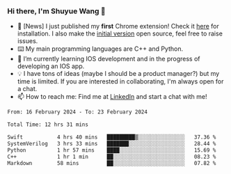 ### Hi there, I'm Shuyue Wang 👋

- 🎉 [News] I just published my **first** Chrome extension! Check it [here](https://chrome.google.com/webstore/detail/aiofdhjednbbfajbcpmgbblpljncfnkh) for installation. I also make the [initial version](https://github.com/wangsy503/PennCalendar) open source, feel free to raise issues.
- ⌨️ My main programming languages are C++ and Python.
- 🌱 I’m currently learning IOS development and in the progress of developing an IOS app.
- 💡 I have tons of ideas (maybe I should be a product manager?) but my time is limited. If you are interested in collaborating, I'm always open for a chat.
- 📫 How to reach me: Find me at [LinkedIn](https://www.linkedin.com/in/shuyuew/) and start a chat with me!

<!--
**wangsy503/wangsy503** is a ✨ _special_ ✨ repository because its `README.md` (this file) appears on your GitHub profile.

Here are some ideas to get you started:

- 🔭 I’m currently working on ...
- 🌱 I’m currently learning ...
- 👯 I’m looking to collaborate on ...
- 🤔 I’m looking for help with ...
- 💬 Ask me about ...
- 📫 How to reach me: ...
- 😄 Pronouns: ...
- ⚡ Fun fact: ...
-->
<!--START_SECTION:waka-->

```txt
From: 16 February 2024 - To: 23 February 2024

Total Time: 12 hrs 31 mins

Swift           4 hrs 40 mins   █████████▒░░░░░░░░░░░░░░░   37.36 %
SystemVerilog   3 hrs 33 mins   ███████░░░░░░░░░░░░░░░░░░   28.44 %
Python          1 hr 57 mins    ████░░░░░░░░░░░░░░░░░░░░░   15.69 %
C++             1 hr 1 min      ██░░░░░░░░░░░░░░░░░░░░░░░   08.23 %
Markdown        58 mins         ██░░░░░░░░░░░░░░░░░░░░░░░   07.82 %
```

<!--END_SECTION:waka-->
